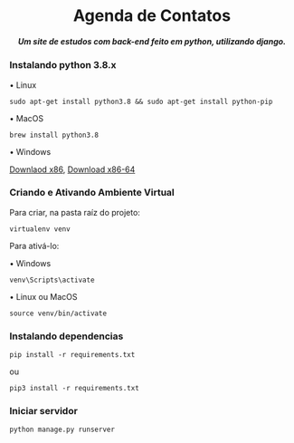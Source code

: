 <h1 align="center">
Agenda de Contatos
</h1>

<h5 align="center">
    Um site de estudos com back-end feito em python, utilizando django.
</h5>

### Instalando python 3.8.x

• Linux

```console
sudo apt-get install python3.8 && sudo apt-get install python-pip
```

• MacOS

```console
brew install python3.8
```

• Windows

<a href="https://www.python.org/ftp/python/3.8.3/python-3.8.3.exe">Downlaod x86</a>, <a href="https://www.python.org/ftp/python/3.8.3/python-3.8.3-amd64.exe">Download x86-64</a>

### Criando e Ativando Ambiente Virtual

Para criar, na pasta raíz do projeto:

```console
virtualenv venv
```

Para ativá-lo:

• Windows

```console
venv\Scripts\activate
```

• Linux ou MacOS

```console
source venv/bin/activate
```

### Instalando dependencias

```console
pip install -r requirements.txt
```

ou

```console
pip3 install -r requirements.txt
```

### Iniciar servidor

```console
python manage.py runserver
```